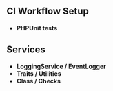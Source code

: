 ## CI Workflow Setup

- **PHPUnit tests**

## Services

- **LoggingService / EventLogger**
- **Traits / Utilities**
- **Class / Checks**
